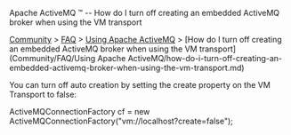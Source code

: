 Apache ActiveMQ ™ -- How do I turn off creating an embedded ActiveMQ broker when using the VM transport 

[Community](community.md) > [FAQ](CommunityCommunity/Community/faq.md) > [Using Apache ActiveMQ](Community/FAQCommunity/FAQ/Community/FAQ/using-apache-activemq.md) > [How do I turn off creating an embedded ActiveMQ broker when using the VM transport](Community/FAQ/Using Apache ActiveMQ/how-do-i-turn-off-creating-an-embedded-activemq-broker-when-using-the-vm-transport.md)


You can turn off auto creation by setting the create property on the VM Transport to false:

ActiveMQConnectionFactory cf = new ActiveMQConnectionFactory("vm://localhost?create=false");

